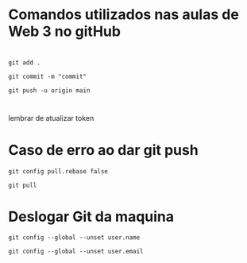# Comandos utilizados nas aulas de Web 3 no gitHub
#
```
git add .
```
```
git commit -m "commit"
```
```
git push -u origin main
```
#
lembrar de atualizar token
#
# Caso de erro ao dar git push
```
git config pull.rebase false
```
```
git pull
```
#
#
# Deslogar Git da maquina
```
git config --global --unset user.name
```
```
git config --global --unset user.email
```
#
